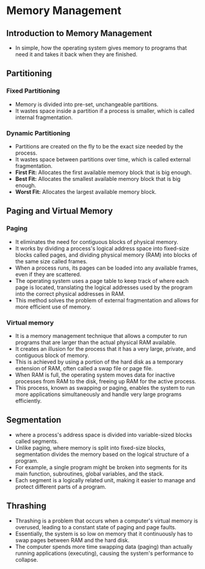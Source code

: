 # Memory Management

## Introduction to Memory Management
*   In simple, how the operating system gives memory to programs that need it and takes it back when they are finished.

## Partitioning
### Fixed Partitioning
*   Memory is divided into pre-set, unchangeable partitions.
*   It wastes space inside a partition if a process is smaller, which is called internal fragmentation.
### Dynamic Partitioning
*   Partitions are created on the fly to be the exact size needed by the process.
*   It wastes space between partitions over time, which is called external fragmentation.
*   **First Fit:** Allocates the first available memory block that is big enough.
*   **Best Fit:** Allocates the smallest available memory block that is big enough.
*   **Worst Fit:** Allocates the largest available memory block.

## Paging and Virtual Memory
### Paging
*   It eliminates the need for contiguous blocks of physical memory.
*   It works by dividing a process's logical address space into fixed-size blocks called pages, and dividing physical memory (RAM) into blocks of the same size called frames.
*   When a process runs, its pages can be loaded into any available frames, even if they are scattered.
*   The operating system uses a page table to keep track of where each page is located, translating the logical addresses used by the program into the correct physical addresses in RAM.
*   This method solves the problem of external fragmentation and allows for more efficient use of memory.
### Virtual memory
*   It is a memory management technique that allows a computer to run programs that are larger than the actual physical RAM available.
*   It creates an illusion for the process that it has a very large, private, and contiguous block of memory.
*   This is achieved by using a portion of the hard disk as a temporary extension of RAM, often called a swap file or page file.
*   When RAM is full, the operating system moves data for inactive processes from RAM to the disk, freeing up RAM for the active process.
*   This process, known as swapping or paging, enables the system to run more applications simultaneously and handle very large programs efficiently.

## Segmentation
*   where a process's address space is divided into variable-sized blocks called segments.
*   Unlike paging, where memory is split into fixed-size blocks, segmentation divides the memory based on the logical structure of a program.
*   For example, a single program might be broken into segments for its main function, subroutines, global variables, and the stack.
*   Each segment is a logically related unit, making it easier to manage and protect different parts of a program.

## Thrashing
*   Thrashing is a problem that occurs when a computer's virtual memory is overused, leading to a constant state of paging and page faults.
*   Essentially, the system is so low on memory that it continuously has to swap pages between RAM and the hard disk.
*   The computer spends more time swapping data (paging) than actually running applications (executing), causing the system's performance to collapse.
